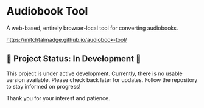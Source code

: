 # Audiobook Tool

A web-based, entirely browser-local tool for converting audiobooks.

https://mitchtalmadge.github.io/audiobook-tool/

## 🚧 Project Status: In Development 🚧

This project is under active development. Currently, there is no usable version available. Please check back later for updates. Follow the repository to stay informed on progress!

Thank you for your interest and patience.

